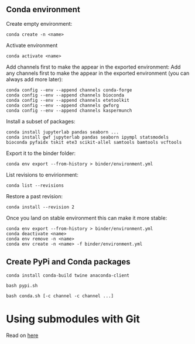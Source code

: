 
## Conda environment

Create empty environment:

```
conda create -n <name>
```

Activate environment
```
conda activate <name>
```

Add channels first to make the appear in the exported environment:
Add any channels first to make the appear in the exported environment (you can always add more later):
```
conda config --env --append channels conda-forge
conda config --env --append channels bioconda
conda config --env --append channels etetoolkit
conda config --env --append channels gwforg
conda config --env --append channels kaspermunch
```

Install a subset of packages:
```
conda install jupyterlab pandas seaborn ...
conda install gwf jupyterlab pandas seaborn ipympl statsmodels bioconda pyfaidx tskit ete3 scikit-allel samtools bamtools vcftools
```

Export it to the binder folder:
```
conda env export --from-history > binder/environment.yml
```

List revisions to envirionment:
```
conda list --revisions
```

Restore a past revision:
```
conda install --revision 2
```

Once you land on stable environment this can make it more stable:

```
conda env export --from-history > binder/environment.yml
conda deactivate <name>
conda env remove -n <name>
conda env create -n <name> -f binder/environment.yml
```

## Create PyPi and Conda packages

```
conda install conda-build twine anaconda-client
```

```
bash pypi.sh
```

```
bash conda.sh [-c channel -c channel ...]
```

# Using submodules with Git

Read on [here](https://gist.github.com/kaspermunch/1131f20216648bd55bb20f6b35e69252)